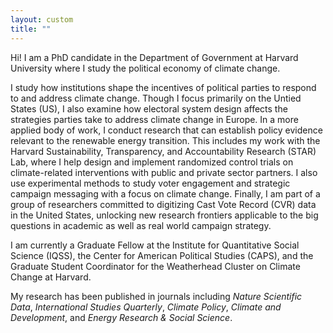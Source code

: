 ```yaml
---
layout: custom
title: ""
---
```


Hi! I am a PhD candidate in the Department of Government at Harvard University where I study the political economy of climate change.

I study how institutions shape the incentives of political parties to respond to and address climate change. Though I focus primarily on the Untied States (US), I also examine how electoral system design affects the strategies parties take to address climate change in Europe. In a more applied body of work, I conduct research that can establish policy evidence relevant to the renewable energy transition. This includes my work with the Harvard Sustainability, Transparency, and Accountability Research (STAR) Lab, where I help design and implement randomized control trials on climate-related interventions with public and private sector partners.  I also use experimental methods to study voter engagement and strategic campaign messaging with a focus on climate change. Finally, I am part of a group of researchers committed to digitizing Cast Vote Record (CVR) data in the United States, unlocking new research frontiers applicable to the big questions in academic as well as real world campaign strategy. 

I am currently a Graduate Fellow at the Institute for Quantitative Social Science (IQSS), the Center for American Political Studies (CAPS), and the Graduate Student Coordinator for the Weatherhead Cluster on Climate Change at Harvard. 

My research has been published in journals including _Nature Scientific Data_, _International Studies Quarterly_, _Climate Policy_, _Climate and Development_, and _Energy Research & Social Science_. 


